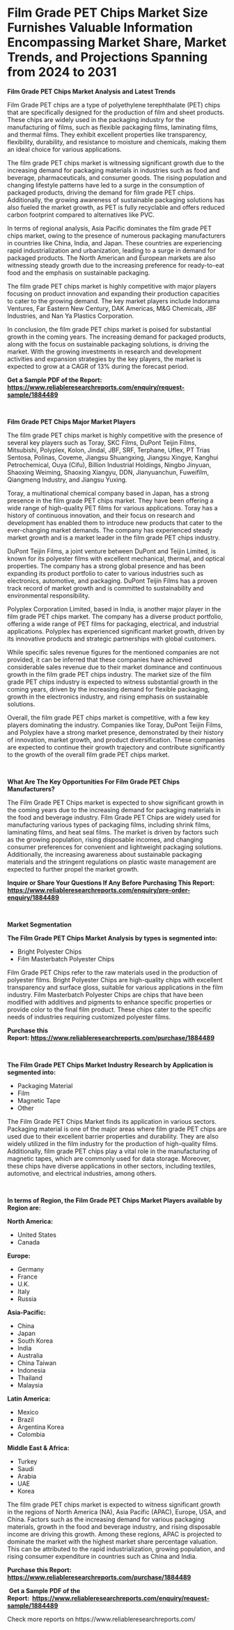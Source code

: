 <p><h1>Film Grade PET Chips Market Size Furnishes Valuable Information Encompassing Market Share, Market Trends, and Projections Spanning from 2024 to 2031</h1></p><p><strong>Film Grade PET Chips Market Analysis and Latest Trends</strong></p>
<p><p>Film Grade PET chips are a type of polyethylene terephthalate (PET) chips that are specifically designed for the production of film and sheet products. These chips are widely used in the packaging industry for the manufacturing of films, such as flexible packaging films, laminating films, and thermal films. They exhibit excellent properties like transparency, flexibility, durability, and resistance to moisture and chemicals, making them an ideal choice for various applications.</p><p>The film grade PET chips market is witnessing significant growth due to the increasing demand for packaging materials in industries such as food and beverage, pharmaceuticals, and consumer goods. The rising population and changing lifestyle patterns have led to a surge in the consumption of packaged products, driving the demand for film grade PET chips. Additionally, the growing awareness of sustainable packaging solutions has also fueled the market growth, as PET is fully recyclable and offers reduced carbon footprint compared to alternatives like PVC.</p><p>In terms of regional analysis, Asia Pacific dominates the film grade PET chips market, owing to the presence of numerous packaging manufacturers in countries like China, India, and Japan. These countries are experiencing rapid industrialization and urbanization, leading to a surge in demand for packaged products. The North American and European markets are also witnessing steady growth due to the increasing preference for ready-to-eat food and the emphasis on sustainable packaging.</p><p>The film grade PET chips market is highly competitive with major players focusing on product innovation and expanding their production capacities to cater to the growing demand. The key market players include Indorama Ventures, Far Eastern New Century, DAK Americas, M&G Chemicals, JBF Industries, and Nan Ya Plastics Corporation.</p><p>In conclusion, the film grade PET chips market is poised for substantial growth in the coming years. The increasing demand for packaged products, along with the focus on sustainable packaging solutions, is driving the market. With the growing investments in research and development activities and expansion strategies by the key players, the market is expected to grow at a CAGR of 13% during the forecast period.</p></p>
<p><strong>Get a Sample PDF of the Report:&nbsp; <a href="https://www.reliableresearchreports.com/enquiry/request-sample/1884489">https://www.reliableresearchreports.com/enquiry/request-sample/1884489</a></strong></p>
<p>&nbsp;</p>
<p><strong>Film Grade PET Chips Major Market Players</strong></p>
<p><p>The film grade PET chips market is highly competitive with the presence of several key players such as Toray, SKC Films, DuPont Teijin Films, Mitsubishi, Polyplex, Kolon, Jindal, JBF, SRF, Terphane, Uflex, PT Trias Sentosa, Polinas, Coveme, Jiangsu Shuangxing, Jiangsu Xingye, Kanghui Petrochemical, Ouya (Cifu), Billion Industrial Holdings, Ningbo Jinyuan, Shaoxing Weiming, Shaoxing Xiangyu, DDN, Jianyuanchun, Fuweifilm, Qiangmeng Industry, and Jiangsu Yuxing.</p><p>Toray, a multinational chemical company based in Japan, has a strong presence in the film grade PET chips market. They have been offering a wide range of high-quality PET films for various applications. Toray has a history of continuous innovation, and their focus on research and development has enabled them to introduce new products that cater to the ever-changing market demands. The company has experienced steady market growth and is a market leader in the film grade PET chips industry.</p><p>DuPont Teijin Films, a joint venture between DuPont and Teijin Limited, is known for its polyester films with excellent mechanical, thermal, and optical properties. The company has a strong global presence and has been expanding its product portfolio to cater to various industries such as electronics, automotive, and packaging. DuPont Teijin Films has a proven track record of market growth and is committed to sustainability and environmental responsibility.</p><p>Polyplex Corporation Limited, based in India, is another major player in the film grade PET chips market. The company has a diverse product portfolio, offering a wide range of PET films for packaging, electrical, and industrial applications. Polyplex has experienced significant market growth, driven by its innovative products and strategic partnerships with global customers.</p><p>While specific sales revenue figures for the mentioned companies are not provided, it can be inferred that these companies have achieved considerable sales revenue due to their market dominance and continuous growth in the film grade PET chips industry. The market size of the film grade PET chips industry is expected to witness substantial growth in the coming years, driven by the increasing demand for flexible packaging, growth in the electronics industry, and rising emphasis on sustainable solutions.</p><p>Overall, the film grade PET chips market is competitive, with a few key players dominating the industry. Companies like Toray, DuPont Teijin Films, and Polyplex have a strong market presence, demonstrated by their history of innovation, market growth, and product diversification. These companies are expected to continue their growth trajectory and contribute significantly to the growth of the overall film grade PET chips market.</p></p>
<p>&nbsp;</p>
<p><strong>What Are The Key Opportunities For Film Grade PET Chips Manufacturers?</strong></p>
<p><p>The Film Grade PET Chips market is expected to show significant growth in the coming years due to the increasing demand for packaging materials in the food and beverage industry. Film Grade PET Chips are widely used for manufacturing various types of packaging films, including shrink films, laminating films, and heat seal films. The market is driven by factors such as the growing population, rising disposable incomes, and changing consumer preferences for convenient and lightweight packaging solutions. Additionally, the increasing awareness about sustainable packaging materials and the stringent regulations on plastic waste management are expected to further propel the market growth.</p></p>
<p><strong>Inquire or Share Your Questions If Any Before Purchasing This Report: <a href="https://www.reliableresearchreports.com/enquiry/pre-order-enquiry/1884489">https://www.reliableresearchreports.com/enquiry/pre-order-enquiry/1884489</a></strong></p>
<p>&nbsp;</p>
<p><strong>Market Segmentation</strong></p>
<p><strong>The Film Grade PET Chips Market Analysis by types is segmented into:</strong></p>
<p><ul><li>Bright Polyester Chips</li><li>Film Masterbatch Polyester Chips</li></ul></p>
<p><p>Film Grade PET Chips refer to the raw materials used in the production of polyester films. Bright Polyester Chips are high-quality chips with excellent transparency and surface gloss, suitable for various applications in the film industry. Film Masterbatch Polyester Chips are chips that have been modified with additives and pigments to enhance specific properties or provide color to the final film product. These chips cater to the specific needs of industries requiring customized polyester films.</p></p>
<p><strong>Purchase this Report:&nbsp;<a href="https://www.reliableresearchreports.com/purchase/1884489">https://www.reliableresearchreports.com/purchase/1884489</a></strong></p>
<p>&nbsp;</p>
<p><strong>The Film Grade PET Chips Market Industry Research by Application is segmented into:</strong></p>
<p><ul><li>Packaging Material</li><li>Film</li><li>Magnetic Tape</li><li>Other</li></ul></p>
<p><p>The Film Grade PET Chips Market finds its application in various sectors. Packaging material is one of the major areas where film grade PET chips are used due to their excellent barrier properties and durability. They are also widely utilized in the film industry for the production of high-quality films. Additionally, film grade PET chips play a vital role in the manufacturing of magnetic tapes, which are commonly used for data storage. Moreover, these chips have diverse applications in other sectors, including textiles, automotive, and electrical industries, among others.</p></p>
<p>&nbsp;</p>
<p><strong>In terms of Region, the Film Grade PET Chips Market Players available by Region are:</strong></p>
<p>
    <p> <strong> North America: </strong>
        <ul>
            <li>United States</li>
            <li>Canada</li>
        </ul>
        </p> 
    <p> <strong> Europe: </strong>
        <ul>
            <li>Germany</li>
            <li>France</li>
            <li>U.K.</li>
            <li>Italy</li>
            <li>Russia</li>
        </ul>
        </p> 
    <p> <strong> Asia-Pacific: </strong>
        <ul>
            <li>China</li>
            <li>Japan</li>
            <li>South Korea</li>
            <li>India</li>
            <li>Australia</li>
            <li>China Taiwan</li>
            <li>Indonesia</li>
            <li>Thailand</li>
            <li>Malaysia</li>
        </ul>
        </p> 
    <p> <strong> Latin America: </strong>
        <ul>
            <li>Mexico</li>
            <li>Brazil</li>
            <li>Argentina Korea</li>
            <li>Colombia</li>
        </ul>
        </p> 
    <p> <strong> Middle East & Africa: </strong>
        <ul>
            <li>Turkey</li>
            <li>Saudi</li>
            <li>Arabia</li>
            <li>UAE</li>
            <li>Korea</li>
        </ul>
    </p>
    </p>
<p><p>The film grade PET chips market is expected to witness significant growth in the regions of North America (NA), Asia Pacific (APAC), Europe, USA, and China. Factors such as the increasing demand for various packaging materials, growth in the food and beverage industry, and rising disposable income are driving this growth. Among these regions, APAC is projected to dominate the market with the highest market share percentage valuation. This can be attributed to the rapid industrialization, growing population, and rising consumer expenditure in countries such as China and India.</p></p>
<p><strong>Purchase this Report: <a href="https://www.reliableresearchreports.com/purchase/1884489">https://www.reliableresearchreports.com/purchase/1884489</a></strong></p>
<p>&nbsp;<strong>Get a Sample PDF of the Report:&nbsp;&nbsp;<a href="https://www.reliableresearchreports.com/enquiry/request-sample/1884489">https://www.reliableresearchreports.com/enquiry/request-sample/1884489</a></strong></p>
<p><strong></strong></p>
<p>Check more reports on https://www.reliableresearchreports.com/</p>